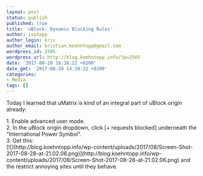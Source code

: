 ```yaml
---
layout: post
status: publish
published: true
title: 'uBlock: Dynamic Blocking Rules'
author: isotopp
author_login: kris
author_email: kristian.koehntopp@gmail.com
wordpress_id: 2505
wordpress_url: http://blog.koehntopp.info/?p=2505
date: '2017-08-28 16:38:22 +0200'
date_gmt: '2017-08-28 14:38:22 +0200'
categories:
- Media
tags: []
---
```

<p>Today I learned that uMatrix is kind of an integral part of uBlock origin already:</p>
<p>1. Enable advanced user mode.<br />
2. In the uBlock origin dropdown, click [+ requests blocked] underneath the "International Power Symbol".<br />
3. Get this:<br />
[![](http://blog.koehntopp.info/wp-content/uploads/2017/08/Screen-Shot-2017-08-28-at-21.02.06.png)](http://blog.koehntopp.info/wp-content/uploads/2017/08/Screen-Shot-2017-08-28-at-21.02.06.png) and the restrict annoying sites until they behave.</p>

